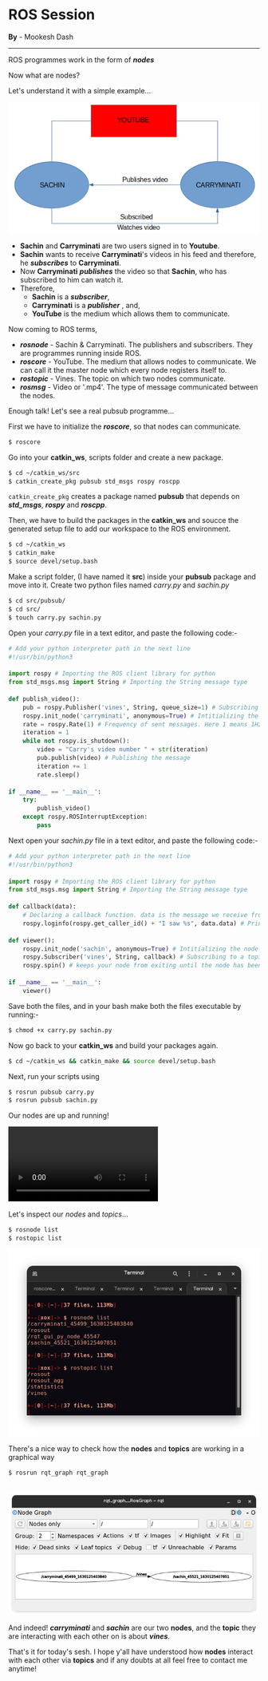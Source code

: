 # ROS Session

**By** - Mookesh Dash

------

ROS programmes work in the form of **_nodes_**

Now what are nodes?

Let's understand it with a simple example...

![Screenshot-20210828013634-600x313](/images/Screenshot-20210828013634-600x313.png)

- **Sachin** and **Carryminati** are two users signed in to **Youtube**.
- **Sachin** wants to receive **Carryminati**'s videos in his feed and therefore, he **_subscribes_** to **Carryminati**.
- Now **Carryminati** **_publishes_** the video so that **Sachin**, who has subscribed to him can watch it.
- Therefore,
  - **Sachin** is a **_subscriber_**,
  - **Carryminati** is a **_publisher_** , and,
  - **YouTube** is the medium which allows them to communicate.

Now coming to ROS terms,

- **_rosnode_** - Sachin & Carryminati. The publishers and subscribers. They are programmes running inside ROS.
- **_roscore_** - YouTube. The medium that allows nodes to communicate. We can call it the master node which every node registers itself to.
- **_rostopic_** - Vines. The topic on which two nodes communicate.
- **_rosmsg_** - Video or '.mp4'. The type of message communicated between the nodes.

Enough talk! Let's see a real pubsub programme...

First we have to initialize the **_roscore_**, so that nodes can communicate.

```bash
$ roscore
```

Go into your **catkin_ws**, scripts folder and create a new package.

```bash
$ cd ~/catkin_ws/src
$ catkin_create_pkg pubsub std_msgs rospy roscpp
```

```catkin_create_pkg``` creates a package named **pubsub** that depends on **_std_msgs_**, **_rospy_** and **_roscpp_**.

Then, we have to build the packages in the **catkin_ws** and soucce the generated setup file to add our workspace to the ROS environment.

```bash
$ cd ~/catkin_ws
$ catkin_make
$ source devel/setup.bash
```

Make a script folder, (I have named it **src**) inside your **pubsub** package and move into it. Create two python files named _carry.py_ and _sachin.py_

```bash
$ cd src/pubsub/
$ cd src/
$ touch carry.py sachin.py
```

Open your _carry.py_ file in a text editor, and paste the following code:-

```python
# Add your python interpreter path in the next line
#!/usr/bin/python3

import rospy # Importing the ROS client library for python
from std_msgs.msg import String # Importing the String message type

def publish_video():
    pub = rospy.Publisher('vines', String, queue_size=1) # Subscribing to a topic
    rospy.init_node('carryminati', anonymous=True) # Intitializing the node
    rate = rospy.Rate(1) # Frequency of sent messages. Here 1 means 1Hz
    iteration = 1
    while not rospy.is_shutdown(): 
        video = "Carry's video number " + str(iteration)
        pub.publish(video) # Publishing the message
        iteration += 1
        rate.sleep()

if __name__ == '__main__':
    try:
        publish_video()
    except rospy.ROSInterruptException:
        pass

```

Next open your _sachin.py_ file in a text editor, and paste the following code:-

```python
# Add your python interpreter path in the next line
#!/usr/bin/python3

import rospy # Importing the ROS client library for python
from std_msgs.msg import String # Importing the String message type

def callback(data): 
    # Declaring a callback function. data is the message we receive from the publisher
    rospy.loginfo(rospy.get_caller_id() + "I saw %s", data.data) # Printing it to console
    
def viewer():
    rospy.init_node('sachin', anonymous=True) # Intitializing the node
    rospy.Subscriber('vines', String, callback) # Subscribing to a topic
    rospy.spin() # keeps your node from exiting until the node has been shutdown

if __name__ == '__main__':
    viewer()
```

Save both the files, and in your bash make both the files executable by running:-

```bash
$ chmod +x carry.py sachin.py
```

Now go back to your **catkin_ws** and build your packages again.

```bash
$ cd ~/catkin_ws && catkin_make && source devel/setup.bash
```

Next, run your scripts using

```bash
$ rosrun pubsub carry.py
$ rosrun pubsub sachin.py
```

Our nodes are up and running!

<video src="/videos/example_node.mp4"></video>

Let's inspect our _nodes_ and _topics_...

```bash
$ rosnode list
$ rostopic list
```

![rosseshss](/images/rosseshss.png)

There's a nice way to check how the **nodes** and **topics** are working in a graphical way

```bash
$ rosrun rqt_graph rqt_graph
```

​                ![rosseshrqt](/images/rosseshrqt.png)

And indeed! **_carryminati_** and **_sachin_** are our two **nodes**, and the **topic** they are interacting with each other on is about **_vines_**.

That's it for today's sesh. I hope y'all have understood how **nodes** interact with each other via **topics** and if any doubts at all feel free to contact me anytime!
